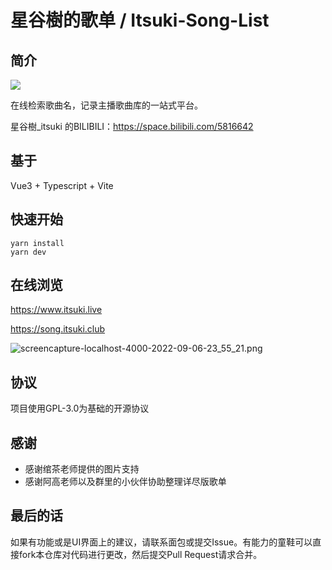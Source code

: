 # 星谷樹的歌单 / Itsuki-Song-List

## 简介
![](https://i0.hdslb.com/bfs/space/8222814cc05925ec163939ad38322c6cab94b616.png)

在线检索歌曲名，记录主播歌曲库的一站式平台。

星谷樹_itsuki 的BILIBILI：https://space.bilibili.com/5816642

## 基于
Vue3 + Typescript + Vite

## 快速开始
```shell
yarn install
yarn dev
```

## 在线浏览
https://www.itsuki.live

https://song.itsuki.club

![screencapture-localhost-4000-2022-09-06-23_55_21.png](https://tva1.sinaimg.cn/large/005I8CXily1h5xbqgufnhj31z51s74qq.jpg)

## 协议
项目使用GPL-3.0为基础的开源协议

## 感谢
- 感谢绾茶老师提供的图片支持
- 感谢阿高老师以及群里的小伙伴协助整理详尽版歌单

## 最后的话
如果有功能或是UI界面上的建议，请联系面包或提交Issue。有能力的童鞋可以直接fork本仓库对代码进行更改，然后提交Pull Request请求合并。